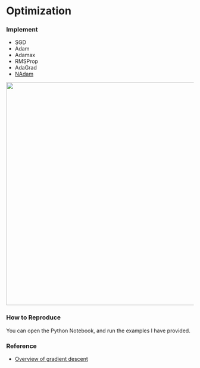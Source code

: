 # 	Optimization

### Implement

-   SGD
-   Adam
-   Adamax
-   RMSProp
-   AdaGrad
-   [NAdam](http://cs229.stanford.edu/proj2015/054_report.pdf)

<div align = 'center'>
<img src = "https://github.com/JiahaoYao/DeepStriving/blob/master/examples/opts/images/opt.png" width='600px'>
</div>

### How to Reproduce

You can open the Python Notebook, and run the examples I have provided.

### Reference

-   [Overview of gradient descent](http://ruder.io/optimizing-gradient-descent/)

    ​